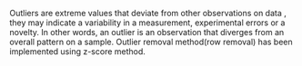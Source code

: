 Outliers are extreme values that deviate from other observations on data , they may indicate a variability in a measurement, experimental errors or a novelty. In other words, an outlier is an observation that diverges from an overall pattern on a sample.
Outlier removal method(row removal) has been implemented using z-score method.